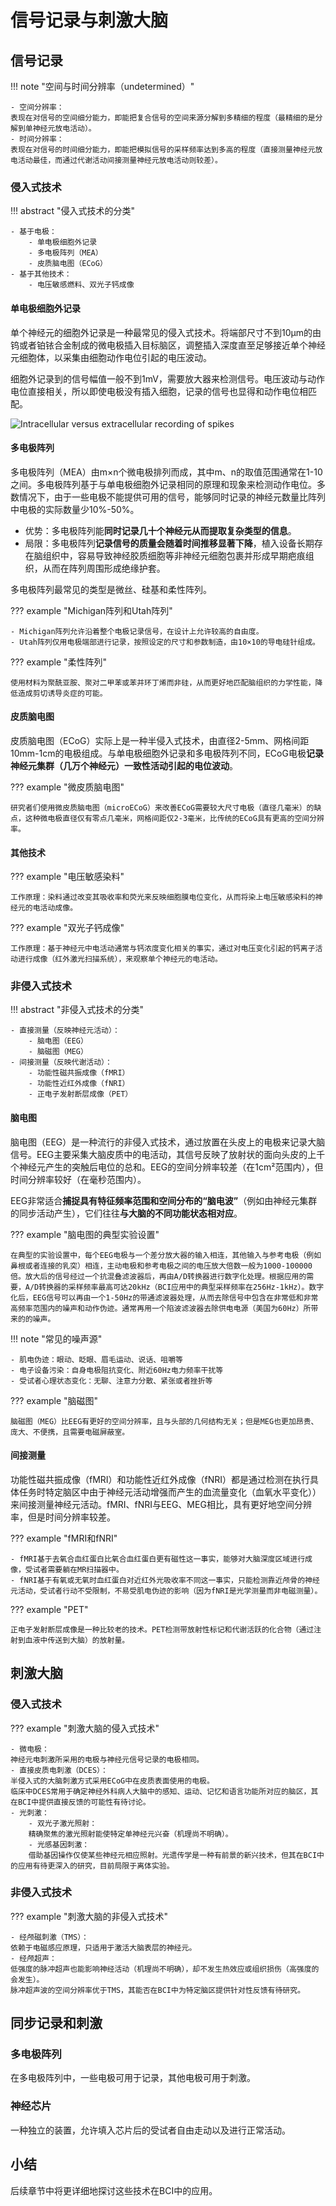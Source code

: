 # 信号记录与刺激大脑

## 信号记录

!!! note "空间与时间分辨率（undetermined）"

    - 空间分辨率：
    表现在对信号的空间细分能力，即能把复合信号的空间来源分解到多精细的程度（最精细的是分解到单神经元放电活动）。
    - 时间分辨率：
    表现在对信号的时间细分能力，即能把模拟信号的采样频率达到多高的程度（直接测量神经元放电活动最佳，而通过代谢活动间接测量神经元放电活动则较差）。

### 侵入式技术

!!! abstract "侵入式技术的分类"

    - 基于电极：
        - 单电极细胞外记录
        - 多电极阵列（MEA）
        - 皮质脑电图（ECoG）
    - 基于其他技术：
        - 电压敏感燃料、双光子钙成像

#### 单电极细胞外记录

单个神经元的细胞外记录是一种最常见的侵入式技术。将端部尺寸不到10μm的由钨或者铂铱合金制成的微电极插入目标脑区，调整插入深度直至足够接近单个神经元细胞体，以采集由细胞动作电位引起的电压波动。

细胞外记录到的信号幅值一般不到1mV，需要放大器来检测信号。电压波动与动作电位直接相关，所以即使电极没有插入细胞，记录的信号也显得和动作电位相匹配。

![Intracellular versus extracellular recording of spikes](https://raw.githubusercontent.com/MinJoker/ImageHost/main/books/BCIAI/1.jpg "Intracellular versus extracellular recording of spikes")

#### 多电极阵列

多电极阵列（MEA）由m×n个微电极排列而成，其中m、n的取值范围通常在1-10之间。多电极阵列基于与单电极细胞外记录相同的原理和现象来检测动作电位。多数情况下，由于一些电极不能提供可用的信号，能够同时记录的神经元数量比阵列中电极的实际数量少10%-50%。

- 优势：多电极阵列能**同时记录几十个神经元从而提取复杂类型的信息**。
- 局限：多电极阵列**记录信号的质量会随着时间推移显著下降**，植入设备长期存在脑组织中，容易导致神经胶质细胞等非神经元细胞包裹并形成早期疤痕组织，从而在阵列周围形成绝缘护套。

多电极阵列最常见的类型是微丝、硅基和柔性阵列。

??? example "Michigan阵列和Utah阵列"

    - Michigan阵列允许沿着整个电极记录信号，在设计上允许较高的自由度。
    - Utah阵列仅用电极端部进行记录，按照设定的尺寸和参数制造，由10×10的导电硅针组成。


??? example "柔性阵列"

    使用材料为聚酰亚胺、聚对二甲苯或苯并环丁烯而非硅，从而更好地匹配脑组织的力学性能，降低造成剪切诱导炎症的可能。


#### 皮质脑电图

皮质脑电图（ECoG）实际上是一种半侵入式技术，由直径2-5mm、网格间距10mm-1cm的电极组成。与单电极细胞外记录和多电极阵列不同，ECoG电极**记录神经元集群（几万个神经元）一致性活动引起的电位波动**。

??? example "微皮质脑电图"

    研究者们使用微皮质脑电图（microECoG）来改善ECoG需要较大尺寸电极（直径几毫米）的缺点，这种微电极直径仅有零点几毫米，网格间距仅2-3毫米，比传统的ECoG具有更高的空间分辨率。

#### 其他技术

??? example "电压敏感染料"

    工作原理：染料通过改变其吸收率和荧光来反映细胞膜电位变化，从而将染上电压敏感染料的神经元的电活动成像。

??? example "双光子钙成像"

    工作原理：基于神经元中电活动通常与钙浓度变化相关的事实，通过对电压变化引起的钙离子活动进行成像（红外激光扫描系统），来观察单个神经元的电活动。


### 非侵入式技术

!!! abstract "非侵入式技术的分类"

    - 直接测量（反映神经元活动）：
        - 脑电图（EEG）
        - 脑磁图（MEG）
    - 间接测量（反映代谢活动）：
        - 功能性磁共振成像（fMRI）
        - 功能性近红外成像（fNRI）
        - 正电子发射断层成像（PET）

#### 脑电图

脑电图（EEG）是一种流行的非侵入式技术，通过放置在头皮上的电极来记录大脑信号。EEG主要采集大脑皮质中的电活动，其信号反映了放射状的面向头皮的上千个神经元产生的突触后电位的总和。EEG的空间分辨率较差（在1cm²范围内），但时间分辨率较好（在毫秒范围内）。

EEG非常适合**捕捉具有特征频率范围和空间分布的“脑电波”**（例如由神经元集群的同步活动产生），它们往往**与大脑的不同功能状态相对应**。

??? example "脑电图的典型实验设置"

    在典型的实验设置中，每个EEG电极与一个差分放大器的输入相连，其他输入与参考电极（例如鼻根或者连接的乳突）相连，主动电极和参考电极之间的电压放大倍数一般为1000-100000倍。放大后的信号经过一个抗混叠滤波器后，再由A/D转换器进行数字化处理。根据应用的需要，A/D转换器的采样频率最高可达20kHz（BCI应用中的典型采样频率在256Hz-1kHz）。数字化后，EEG信号可以再由一个1-50Hz的带通滤波器处理，从而去除信号中包含在非常低和非常高频率范围内的噪声和动作伪迹。通常再用一个陷波滤波器去除供电电源（美国为60Hz）所带来的的噪声。

!!! note "常见的噪声源"

    - 肌电伪迹：眼动、眨眼、眉毛运动、说话、咀嚼等
    - 电子设备污染：自身电极阻抗变化、附近60Hz电力频率干扰等
    - 受试者心理状态变化：无聊、注意力分散、紧张或者挫折等

??? example "脑磁图"

    脑磁图（MEG）比EEG有更好的空间分辨率，且与头部的几何结构无关；但是MEG也更加昂贵、庞大、不便携，且需要电磁屏蔽室。

#### 间接测量

功能性磁共振成像（fMRI）和功能性近红外成像（fNRI）都是通过检测在执行具体任务时特定脑区中由于神经元活动增强而产生的血流量变化（血氧水平变化））来间接测量神经元活动。fMRI、fNRI与EEG、MEG相比，具有更好地空间分辨率，但是时间分辨率较差。

??? example "fMRI和fNRI"

    - fMRI基于去氧合血红蛋白比氧合血红蛋白更有磁性这一事实，能够对大脑深度区域进行成像，受试者需要躺在MR扫描器中。
    - fNRI基于有氧或无氧时血红蛋白对近红外光吸收率不同这一事实，只能检测靠近颅骨的神经元活动，受试者行动不受限制，不易受肌电伪迹的影响（因为fNRI是光学测量而非电磁测量）。

??? example "PET"

    正电子发射断层成像是一种比较老的技术。PET检测带放射性标记和代谢活跃的化合物（通过注射到血液中传送到大脑）的放射量。


## 刺激大脑

### 侵入式技术

??? example "刺激大脑的侵入式技术"

    - 微电极：
    神经元电刺激所采用的电极与神经元信号记录的电极相同。
    - 直接皮质电刺激（DCES）：
    半侵入式的大脑刺激方式采用ECoG中在皮质表面使用的电极。
    临床中DCES常用于确定神经外科病人大脑中的感知、运动、记忆和语言功能所对应的脑区，其在BCI中提供直接反馈的可能性有待讨论。
    - 光刺激：
        - 双光子激光照射：
        精确聚焦的激光照射能使特定单神经元兴奋（机理尚不明确）。
        - 光感基因刺激：
        借助基因操作仅使某些神经元相应照射。光遗传学是一种有前景的新兴技术，但其在BCI中的应用有待更深入的研究，目前局限于离体实验。

### 非侵入式技术

??? example "刺激大脑的非侵入式技术"

    - 经颅磁刺激（TMS）：
    依赖于电磁感应原理，只适用于激活大脑表层的神经元。
    - 经颅超声：
    低强度的脉冲超声也能影响神经活动（机理尚不明确），却不发生热效应或组织损伤（高强度的会发生）。
    脉冲超声波的空间分辨率优于TMS，其能否在BCI中为特定脑区提供针对性反馈有待研究。


## 同步记录和刺激

### 多电极阵列

在多电极阵列中，一些电极可用于记录，其他电极可用于刺激。

### 神经芯片

一种独立的装置，允许填入芯片后的受试者自由走动以及进行正常活动。

## 小结

后续章节中将更详细地探讨这些技术在BCI中的应用。